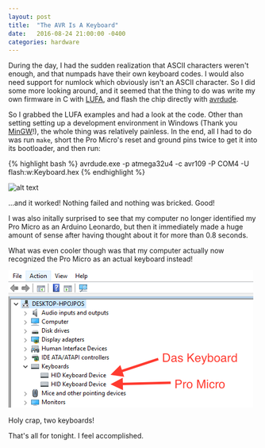 ```yaml
---
layout: post
title:  "The AVR Is A Keyboard"
date:   2016-08-24 21:00:00 -0400
categories: hardware
---
```


During the day, I had the sudden realization that ASCII characters weren't enough, and that numpads have their own keyboard codes. I would also need support for numlock which obviously isn't an ASCII character. So I did some more looking around, and it seemed that the thing to do was write my own firmware in C with [LUFA](http://www.fourwalledcubicle.com/LUFA.php), and flash the chip directly with [avrdude](http://www.nongnu.org/avrdude/).

So I grabbed the LUFA examples and had a look at the code. Other than setting setting up a development environment in Windows (Thank you [MinGW](http://www.mingw.org/)!), the whole thing was relatively painless. In the end, all I had to do was run `make`, short the Pro Micro's reset and ground pins twice to get it into its bootloader, and then run:

{% highlight bash %}
avrdude.exe -p atmega32u4 -c avr109 -P COM4 -U flash:w:Keyboard.hex
{% endhighlight %}

![alt text](/assets/flashing_pro_micro.gif "Flashing the Pro Micro")

...and it worked! Nothing failed and nothing was bricked. Good!

I was also initally surprised to see that my computer no longer identified my Pro Micro as an Arduino Leonardo, but then it immediately made a huge amount of sense after having thought about it for more than 0.8 seconds.

What was even cooler though was that my computer actually now recognized the Pro Micro as an actual keyboard instead!

![alt text](/assets/device_manager_two_keyboards.png "Two keyboards!")

Holy crap, two keyboards!

That's all for tonight. I feel accomplished.